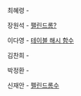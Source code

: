 최혜령 - 

장원석 - [팰린드롬?](https://www.acmicpc.net/problem/10942)

이다영 - [테이블 해시 함수](https://school.programmers.co.kr/learn/courses/30/lessons/147354)

김찬희 - 

박정환 - 

신재안 - [펠린드롬수](https://www.acmicpc.net/problem/1259)
